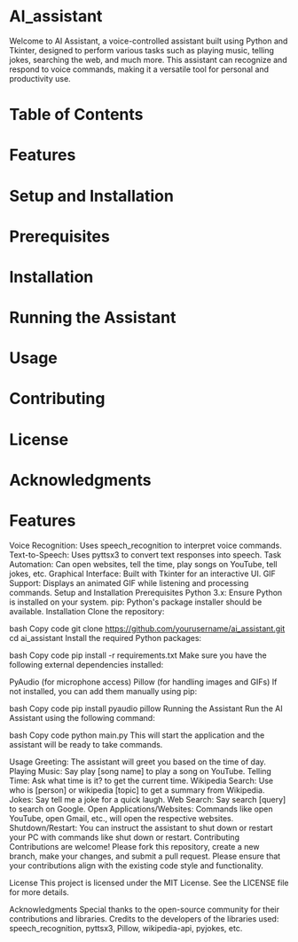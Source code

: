 # AI_assistant
Welcome to AI Assistant, a voice-controlled assistant built using Python and Tkinter, designed to perform various tasks such as playing music, telling jokes, searching the web, and much more. This assistant can recognize and respond to voice commands, making it a versatile tool for personal and productivity use.

# Table of Contents #
# Features
# Setup and Installation
# Prerequisites
# Installation
# Running the Assistant
# Usage
# Contributing
# License
# Acknowledgments
# Features
Voice Recognition: Uses speech_recognition to interpret voice commands.
Text-to-Speech: Uses pyttsx3 to convert text responses into speech.
Task Automation: Can open websites, tell the time, play songs on YouTube, tell jokes, etc.
Graphical Interface: Built with Tkinter for an interactive UI.
GIF Support: Displays an animated GIF while listening and processing commands.
Setup and Installation
Prerequisites
Python 3.x: Ensure Python is installed on your system.
pip: Python's package installer should be available.
Installation
Clone the repository:

bash
Copy code
git clone https://github.com/yourusername/ai_assistant.git
cd ai_assistant
Install the required Python packages:

bash
Copy code
pip install -r requirements.txt
Make sure you have the following external dependencies installed:

PyAudio (for microphone access)
Pillow (for handling images and GIFs)
If not installed, you can add them manually using pip:

bash
Copy code
pip install pyaudio pillow
Running the Assistant
Run the AI Assistant using the following command:

bash
Copy code
python main.py
This will start the application and the assistant will be ready to take commands.

Usage
Greeting: The assistant will greet you based on the time of day.
Playing Music: Say play [song name] to play a song on YouTube.
Telling Time: Ask what time is it? to get the current time.
Wikipedia Search: Use who is [person] or wikipedia [topic] to get a summary from Wikipedia.
Jokes: Say tell me a joke for a quick laugh.
Web Search: Say search [query] to search on Google.
Open Applications/Websites: Commands like open YouTube, open Gmail, etc., will open the respective websites.
Shutdown/Restart: You can instruct the assistant to shut down or restart your PC with commands like shut down or restart.
Contributing
Contributions are welcome! Please fork this repository, create a new branch, make your changes, and submit a pull request. Please ensure that your contributions align with the existing code style and functionality.

License
This project is licensed under the MIT License. See the LICENSE file for more details.

Acknowledgments
Special thanks to the open-source community for their contributions and libraries.
Credits to the developers of the libraries used: speech_recognition, pyttsx3, Pillow, wikipedia-api, pyjokes, etc.
